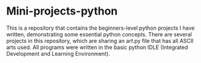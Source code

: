 # Mini-projects-python
This is a repository that contains the beginners-level python projects I have written, demonstrating some essential python concepts. There are several projects in this repository, which are sharing an art.py file that has all ASCII arts used. All programs were written in the basic python IDLE (Integrated Development and Learning Environment). 
